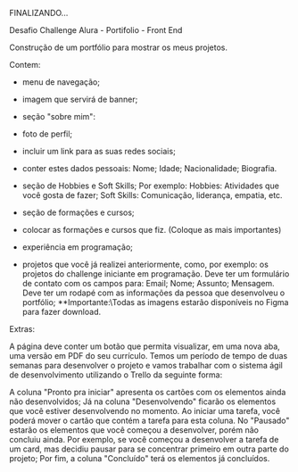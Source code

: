 FINALIZANDO...

Desafio Challenge Alura - Portifolio - Front End

Construção de um portfólio para mostrar os meus projetos.

Contem:
- menu de navegação;
- imagem que servirá de banner;
- seção "sobre mim":
- foto de perfil;
- incluir um link para as suas redes sociais;
- conter estes dados pessoais:
Nome;
Idade;
Nacionalidade;
Biografia.

- seção de Hobbies e Soft Skills;
Por exemplo:
Hobbies: Atividades que você gosta de fazer;
Soft Skills: Comunicação, liderança, empatia, etc.
- seção de formações e cursos;
- colocar as formações e cursos que fiz. (Coloque as mais importantes)
- experiência em programação;
- projetos que você já realizei anteriormente, como, por exemplo: os projetos do challenge iniciante em programação.
Deve ter um formulário de contato com os campos para:
Email;
Nome;
Assunto;
Mensagem.
Deve ter um rodapé com as informações da pessoa que desenvolveu o portfólio;
**Importante:\\Todas as imagens estarão disponíveis no Figma para fazer download.

Extras:

A página deve conter um botão que permita visualizar, em uma nova aba, uma versão em PDF do seu currículo.
Temos um período de tempo de duas semanas para desenvolver o projeto e vamos trabalhar com o sistema ágil de desenvolvimento utilizando o Trello da seguinte forma:

A coluna "Pronto pra iniciar" apresenta os cartões com os elementos ainda não desenvolvidos;
Já na coluna "Desenvolvendo" ficarão os elementos que você estiver desenvolvendo no momento. Ao iniciar uma tarefa, você poderá mover o cartão que contém a tarefa para esta coluna.
No "Pausado" estarão os elementos que você começou a desenvolver, porém não concluiu ainda. Por exemplo, se você começou a desenvolver a tarefa de um card, mas decidiu pausar para se concentrar primeiro em outra parte do projeto;
Por fim, a coluna "Concluído" terá os elementos já concluídos.
